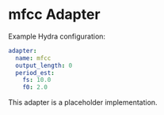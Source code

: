 # mfcc Adapter

Example Hydra configuration:

```yaml
adapter:
  name: mfcc
  output_length: 0
  period_est:
    fs: 10.0
    f0: 2.0
```

This adapter is a placeholder implementation.
